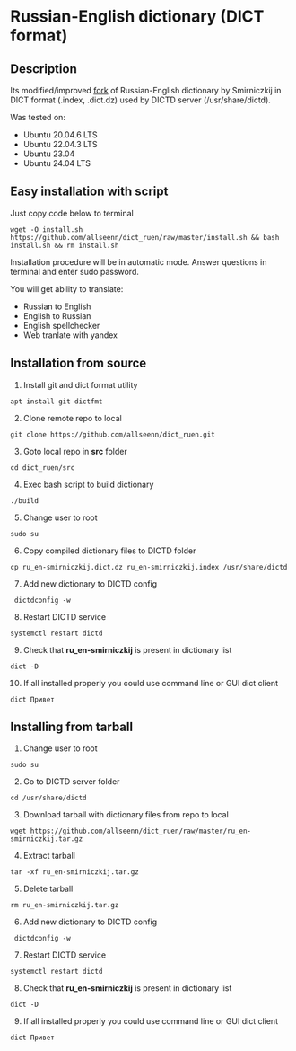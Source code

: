 # Russian-English dictionary (DICT format)
## Description

Its modified/improved [fork](https://github.com/vlakhadzhi/smirniczkij-dict.git) of Russian-English dictionary by Smirniczkij in DICT format (.index, .dict.dz) used by DICTD server (/usr/share/dictd).
 
Was tested on:
- Ubuntu 20.04.6 LTS
- Ubuntu 22.04.3 LTS
- Ubuntu 23.04
- Ubuntu 24.04 LTS

## Easy installation with script

Just copy code below to terminal
```
wget -O install.sh https://github.com/allseenn/dict_ruen/raw/master/install.sh && bash install.sh && rm install.sh
```

Installation procedure will be in automatic mode. Answer questions in terminal and enter sudo password.

You will get ability to translate:
- Russian to English
- English to Russian
- English spellchecker
- Web tranlate with yandex

## Installation from source 

1. Install git and dict format utility
```
apt install git dictfmt
```
2. Clone remote repo to local
```
git clone https://github.com/allseenn/dict_ruen.git
```
3. Goto local repo in **src** folder
```
cd dict_ruen/src
```
4. Exec bash script to build dictionary
```
./build
```
5. Change user to root
```
sudo su
```
6. Copy compiled dictionary files to DICTD folder
```
cp ru_en-smirniczkij.dict.dz ru_en-smirniczkij.index /usr/share/dictd
```
7. Add new dictionary to DICTD config
```
 dictdconfig -w
```
8. Restart DICTD service
```
systemctl restart dictd
```
9. Check that **ru_en-smirniczkij** is present in dictionary list
```
dict -D
```
10. If all installed properly you could use command line or GUI dict client
```
dict Привет
```

## Installing from tarball

1. Change user to root
```
sudo su
```
2. Go to DICTD server folder
```
cd /usr/share/dictd
```
3. Download tarball with dictionary files from repo to local
```
wget https://github.com/allseenn/dict_ruen/raw/master/ru_en-smirniczkij.tar.gz
```
4. Extract tarball
```
tar -xf ru_en-smirniczkij.tar.gz
```
5. Delete tarball
```
rm ru_en-smirniczkij.tar.gz
```
6. Add new dictionary to DICTD config
```
 dictdconfig -w
```
7. Restart DICTD service
```
systemctl restart dictd
```
8. Check that **ru_en-smirniczkij** is present in dictionary list
```
dict -D
```
9. If all installed properly you could use command line or GUI dict client
```
dict Привет
```
